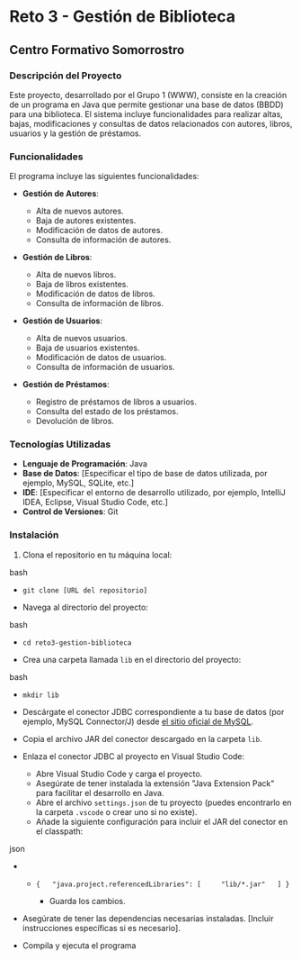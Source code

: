 # Reto 3 - Gestión de Biblioteca

## Centro Formativo Somorrostro

### Descripción del Proyecto

Este proyecto, desarrollado por el Grupo 1 (WWW), consiste en la creación de un programa en Java que permite gestionar una base de datos (BBDD) para una biblioteca. El sistema incluye funcionalidades para realizar altas, bajas, modificaciones y consultas de datos relacionados con autores, libros, usuarios y la gestión de préstamos.

### Funcionalidades

El programa incluye las siguientes funcionalidades:

- **Gestión de Autores**:

    - Alta de nuevos autores.
    - Baja de autores existentes.
    - Modificación de datos de autores.
    - Consulta de información de autores.
- **Gestión de Libros**:

    - Alta de nuevos libros.
    - Baja de libros existentes.
    - Modificación de datos de libros.
    - Consulta de información de libros.
- **Gestión de Usuarios**:

    - Alta de nuevos usuarios.
    - Baja de usuarios existentes.
    - Modificación de datos de usuarios.
    - Consulta de información de usuarios.
- **Gestión de Préstamos**:

    - Registro de préstamos de libros a usuarios.
    - Consulta del estado de los préstamos.
    - Devolución de libros.

### Tecnologías Utilizadas

- **Lenguaje de Programación**: Java
- **Base de Datos**: [Especificar el tipo de base de datos utilizada, por ejemplo, MySQL, SQLite, etc.]
- **IDE**: [Especificar el entorno de desarrollo utilizado, por ejemplo, IntelliJ IDEA, Eclipse, Visual Studio Code, etc.]
- **Control de Versiones**: Git

### Instalación

1. Clona el repositorio en tu máquina local:


bash

- `git clone [URL del repositorio]`

- Navega al directorio del proyecto:


bash

- `cd reto3-gestion-biblioteca`

- Crea una carpeta llamada `lib` en el directorio del proyecto:


bash

- `mkdir lib`

- Descárgate el conector JDBC correspondiente a tu base de datos (por ejemplo, MySQL Connector/J) desde [el sitio oficial de MySQL](https://dev.mysql.com/downloads/connector/j/).

- Copia el archivo JAR del conector descargado en la carpeta `lib`.

- Enlaza el conector JDBC al proyecto en Visual Studio Code:

    - Abre Visual Studio Code y carga el proyecto.
    - Asegúrate de tener instalada la extensión "Java Extension Pack" para facilitar el desarrollo en Java.
    - Abre el archivo `settings.json` de tu proyecto (puedes encontrarlo en la carpeta `.vscode` o crear uno si no existe).
    - Añade la siguiente configuración para incluir el JAR del conector en el classpath:


json

- - `{   "java.project.referencedLibraries": [     "lib/*.jar"   ] }`

    - Guarda los cambios.
- Asegúrate de tener las dependencias necesarias instaladas. [Incluir instrucciones específicas si es necesario].

- Compila y ejecuta el programa